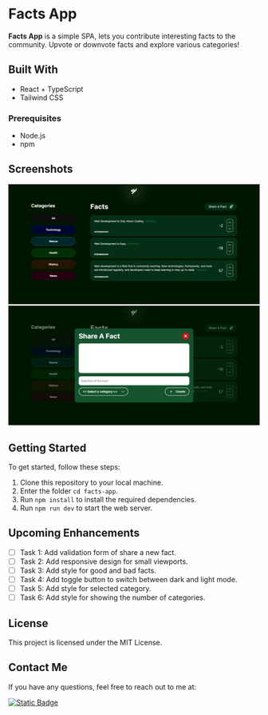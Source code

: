 # Facts App

**Facts App** is a simple SPA, lets you contribute interesting facts to the community. Upvote or downvote facts and explore various categories!

## Built With

- React + TypeScript
- Tailwind CSS

### Prerequisites

- Node.js
- npm

## Screenshots

<picture>
  <img alt="A screenshot of the home page" src="https://github.com/getimad/facts-app/blob/main/assets/home-page.jpeg?raw=true">
  
</picture>
<picture>
  <img alt="A screenshot of share a new fact" src="https://github.com/getimad/facts-app/blob/main/assets/share-fact.jpeg?raw=true">
</picture>

## Getting Started

To get started, follow these steps:

1. Clone this repository to your local machine.
2. Enter the folder `cd facts-app`.
3. Run `npm install` to install the required dependencies.
4. Run `npm run dev` to start the web server.

## Upcoming Enhancements

- [ ] Task 1: Add validation form of share a new fact.
- [ ] Task 2: Add responsive design for small viewports.
- [ ] Task 3: Add style for good and bad facts.
- [ ] Task 4: Add toggle button to switch between dark and light mode.
- [ ] Task 5: Add style for selected category.
- [ ] Task 6: Add style for showing the number of categories.

## License

This project is licensed under the MIT License.

## Contact Me

If you have any questions, feel free to reach out to me at:

<a href="https://www.linkedin.com/in/getimad/" target="_blank">
  <img alt="Static Badge" src="https://img.shields.io/badge/LinkedIn-blue?style=for-the-badge&logo=linkedin">
</a>
